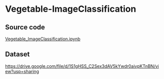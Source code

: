 # Vegetable-ImageClassification

## Source code 
[Vegetable_ImageClassification.ipynb](https://github.com/TangO-Notaion/Vegetable-ImageClassification/blob/main/Vegetable_ImageClassification.ipynb)

## Dataset
https://drive.google.com/file/d/1S1gHSS_C2Sex3dAV5kYwdr0aivpKTnBN/view?usp=sharing
